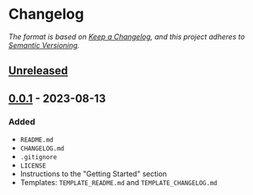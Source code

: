 # Changelog

*The format is based on [Keep a Changelog](https://keepachangelog.com/en/1.0.0/),
and this project adheres to [Semantic Versioning](https://semver.org/spec/v2.0.0.html).*

<!-- TEMPLATE (remove empty sections)

## [MAJOR.MINOR.PATCH] - YYYY-MM-DD

### Added

- New functionality

### Changed

- Changes to existing functionality

### Fixed

- Bug fixes

### Deprecated

- Soon to be removed functionality

### Removed

- Remove functionality

### Security

- Security related changes/fixes

-->

## [Unreleased]

## [0.0.1] - 2023-08-13

### Added

- `README.md`
- `CHANGELOG.md`
- `.gitignore`
- `LICENSE`
- Instructions to the "Getting Started" section
- Templates: `TEMPLATE_README.md` and `TEMPLATE_CHANGELOG.md`

<!-- Diffs -->
[unreleased]: https://github.com/chriskdon/hypercube-template/compare/v0.0.1...HEAD
[0.0.1]: https://github.com/chriskdon/hypercube-template/compare/v0.0.1